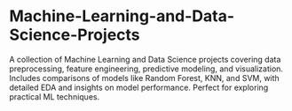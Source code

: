# Machine-Learning-and-Data-Science-Projects
A collection of Machine Learning and Data Science projects covering data preprocessing, feature engineering, predictive modeling, and visualization. Includes comparisons of models like Random Forest, KNN, and SVM, with detailed EDA and insights on model performance. Perfect for exploring practical ML techniques.
